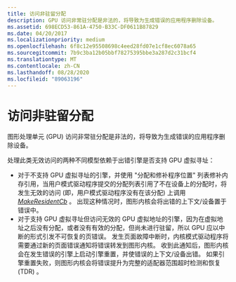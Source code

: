 ```yaml
---
title: 访问非驻留分配
description: GPU 访问非常驻分配是非法的，将导致为生成错误的应用程序删除设备。
ms.assetid: 698ECD53-861A-4750-B33C-DF0611B87829
ms.date: 04/20/2017
ms.localizationpriority: medium
ms.openlocfilehash: 6f8c12e95508698c4eed28fd07e1cf8ec6078a65
ms.sourcegitcommit: 7b9c3ba12b05bbf78275395bbe3a287d2c31bcf4
ms.translationtype: MT
ms.contentlocale: zh-CN
ms.lasthandoff: 08/28/2020
ms.locfileid: "89063196"
---
```

# <a name="span-iddisplayaccess_to_non-resident_allocationspanaccess-to-non-resident-allocation"></a><span id="display.access_to_non-resident_allocation"></span>访问非驻留分配


图形处理单元 (GPU) 访问非常驻分配是非法的，将导致为生成错误的应用程序删除设备。

处理此类无效访问的两种不同模型依赖于出错引擎是否支持 GPU 虚拟寻址：

-   对于不支持 GPU 虚拟寻址的引擎，并使用 "分配和修补程序位置" 列表修补内存引用，当用户模式驱动程序提交的分配列表引用了不在设备上的分配时，将发生无效的访问 (即，用户模式驱动程序没有在该分配) 上调用 [*MakeResidentCb*](/windows-hardware/drivers/ddi/d3dumddi/nc-d3dumddi-pfnd3dddi_makeresidentcb) 。 出现这种情况时，图形内核会将出错的上下文/设备置于错误中。
-   对于支持 GPU 虚拟寻址但访问无效的 GPU 虚拟地址的引擎，因为在虚拟地址之后没有分配，或者没有有效的分配，但尚未进行驻留，所以 GPU 应以中断的形式引发不可恢复的页错误。 发生页面故障中断时，内核模式驱动程序将需要通过新的页面错误通知将错误转发到图形内核。 收到此通知后，图形内核会在发生错误的引擎上启动引擎重置，并使错误的上下文/设备出错。 如果引擎重置失败，则图形内核会将错误提升为完整的适配器范围超时检测和恢复 (TDR) 。

 

